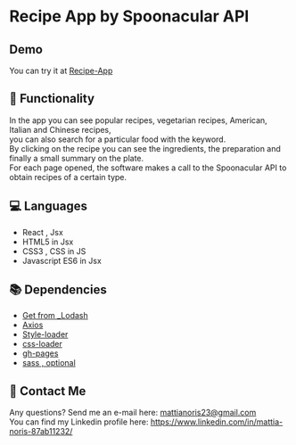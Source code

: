 # Recipe App by Spoonacular API

## Demo

You can try it at [Recipe-App](https://recipeapp-noris.netlify.app/)

## 🚀 Functionality

In the app you can see popular recipes, vegetarian recipes, American, Italian and Chinese recipes, <br/>
you can also search for a particular food with the keyword.<br/>
By clicking on the recipe you can see the ingredients, the preparation and finally a small summary on the plate.<br/>
For each page opened, the software makes a call to the Spoonacular API to obtain recipes of a certain type.

## :computer: Languages
* React , Jsx
* HTML5 in Jsx
* CSS3 , CSS in JS
* Javascript ES6 in Jsx

## :books: Dependencies
* [Get from _Lodash](https://lodash.com/docs/4.17.15#get)
* [Axios](https://axios-http.com/)
* [Style-loader](https://www.npmjs.com/package/style-loader)
* [css-loader](https://www.npmjs.com/package/css-loader)
* [gh-pages](https://www.npmjs.com/package/gh-pages)
* [sass , optional](https://www.npmjs.com/package/sass)

## :e-mail: Contact Me
Any questions? Send me an e-mail here: mattianoris23@gmail.com <br>
You can find my Linkedin profile here: https://www.linkedin.com/in/mattia-noris-87ab11232/

